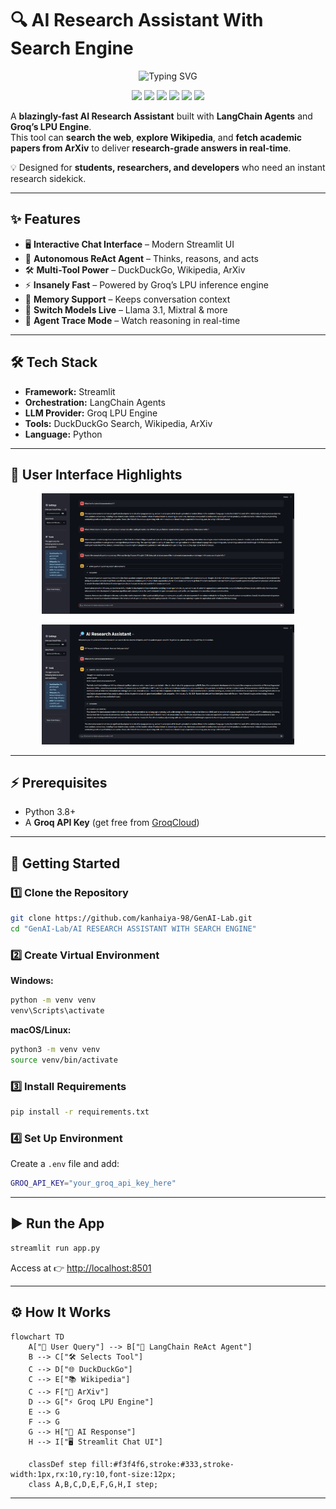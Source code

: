 
# 🔍 AI Research Assistant With Search Engine  

<p align="center">
  <img src="https://readme-typing-svg.demolab.com?font=Fira+Code&size=28&pause=1000&color=36BCF7&center=true&vCenter=true&width=900&lines=Blazingly-fast+AI+Research+Assistant;Search-+Web+%7C+Explore+Wikipedia+%7C+Fetch+ArXiv+Papers;Powered+by+LangChain+%2B+Groq+LPU+Engine" alt="Typing SVG" />
</p>  

<p align="center">
  <img src="https://img.shields.io/badge/Python-3.8%2B-blue?logo=python" />
  <img src="https://img.shields.io/badge/Streamlit-App-red?logo=streamlit" />
  <img src="https://img.shields.io/badge/LangChain-Agents-orange?logo=chainlink" />
  <img src="https://img.shields.io/badge/Groq-LPU-black?logo=groq" />
  <img src="https://img.shields.io/github/stars/kanhaiya-98/GenAI-Lab?style=social" />
  <img src="https://img.shields.io/github/forks/kanhaiya-98/GenAI-Lab?style=social" />
</p>  

A **blazingly-fast AI Research Assistant** built with **LangChain Agents** and **Groq’s LPU Engine**.  
This tool can **search the web**, **explore Wikipedia**, and **fetch academic papers from ArXiv** to deliver **research-grade answers in real-time**.  

💡 Designed for **students, researchers, and developers** who need an instant research sidekick.  

---



## ✨ Features

* 🖥️ **Interactive Chat Interface** – Modern Streamlit UI
* 🧠 **Autonomous ReAct Agent** – Thinks, reasons, and acts
* 🛠️ **Multi-Tool Power** – DuckDuckGo, Wikipedia, ArXiv
* ⚡ **Insanely Fast** – Powered by Groq’s LPU inference engine
* 📜 **Memory Support** – Keeps conversation context
* 🔄 **Switch Models Live** – Llama 3.1, Mixtral & more
* 🚀 **Agent Trace Mode** – Watch reasoning in real-time

---

## 🛠 Tech Stack

* **Framework:** Streamlit
* **Orchestration:** LangChain Agents
* **LLM Provider:** Groq LPU Engine
* **Tools:** DuckDuckGo Search, Wikipedia, ArXiv
* **Language:** Python

---

## 🌈 User Interface Highlights

<p align="center">
  <img src="assets/app1.png" width="80%" />
</p>  

<p align="center">
  <img src="assets/app2.png" width="80%" />
</p>  

---

## ⚡ Prerequisites

* Python 3.8+
* A **Groq API Key** (get free from [GroqCloud](https://groq.com/))

---

## 🚀 Getting Started

### 1️⃣ Clone the Repository

```bash
git clone https://github.com/kanhaiya-98/GenAI-Lab.git
cd "GenAI-Lab/AI RESEARCH ASSISTANT WITH SEARCH ENGINE"
```

### 2️⃣ Create Virtual Environment

**Windows:**

```bash
python -m venv venv
venv\Scripts\activate
```

**macOS/Linux:**

```bash
python3 -m venv venv
source venv/bin/activate
```

### 3️⃣ Install Requirements

```bash
pip install -r requirements.txt
```

### 4️⃣ Set Up Environment

Create a `.env` file and add:

```bash
GROQ_API_KEY="your_groq_api_key_here"
```

---

## ▶️ Run the App

```bash
streamlit run app.py
```

Access at 👉 [http://localhost:8501](http://localhost:8501)

---

## ⚙️ How It Works

```mermaid
flowchart TD
    A["💬 User Query"] --> B["🧠 LangChain ReAct Agent"]
    B --> C["🛠 Selects Tool"]
    C --> D["🌐 DuckDuckGo"]
    C --> E["📚 Wikipedia"]
    C --> F["📄 ArXiv"]
    D --> G["⚡ Groq LPU Engine"]
    E --> G
    F --> G
    G --> H["🤖 AI Response"]
    H --> I["🖥️ Streamlit Chat UI"]

    classDef step fill:#f3f4f6,stroke:#333,stroke-width:1px,rx:10,ry:10,font-size:12px;
    class A,B,C,D,E,F,G,H,I step;
```

---


